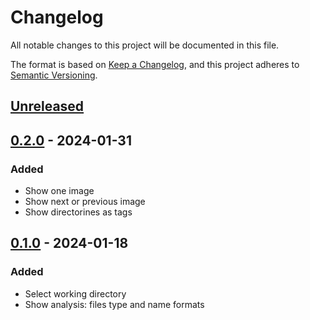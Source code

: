 # Changelog

All notable changes to this project will be documented in this file.

The format is based on [Keep a Changelog](https://keepachangelog.com/en/1.0.0/),
and this project adheres to [Semantic Versioning](https://semver.org/spec/v2.0.0.html).

## [Unreleased]

## [0.2.0] - 2024-01-31

### Added

- Show one image
- Show next or previous image
- Show directorines as tags

## [0.1.0] - 2024-01-18

### Added

- Select working directory
- Show analysis: files type and name formats

[Unreleased]: https://github.com/vikian050194/tacktick-client/compare/v0.2.0...HEAD
[0.2.0]: https://github.com/vikian050194/tacktick-client/compare/v0.1.0...v0.2.0
[0.1.0]: https://github.com/vikian050194/tacktick-client/releases/tag/v0.1.0
